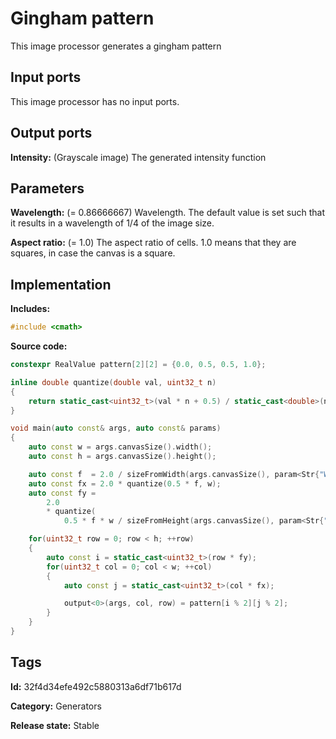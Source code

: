 # Gingham pattern

This image processor generates a gingham pattern

## Input ports

This image processor has no input ports.

## Output ports

__Intensity:__ (Grayscale image) The generated intensity function

## Parameters

__Wavelength:__ (= 0.86666667) Wavelength. The default value is set such that it results in a wavelength of $1/4$ of the image size.

__Aspect ratio:__ (= 1.0) The aspect ratio of cells. 1.0 means that they are squares, in case the canvas is a square.

## Implementation

__Includes:__ 

```c++
#include <cmath>
```

__Source code:__ 

```c++
constexpr RealValue pattern[2][2] = {0.0, 0.5, 0.5, 1.0};

inline double quantize(double val, uint32_t n)
{
	return static_cast<uint32_t>(val * n + 0.5) / static_cast<double>(n);
}

void main(auto const& args, auto const& params)
{
	auto const w = args.canvasSize().width();
	auto const h = args.canvasSize().height();

	auto const f  = 2.0 / sizeFromWidth(args.canvasSize(), param<Str{"Wavelength"}>(params));
	auto const fx = 2.0 * quantize(0.5 * f, w);
	auto const fy =
	    2.0
	    * quantize(
	        0.5 * f * w / sizeFromHeight(args.canvasSize(), param<Str{"Aspect ratio"}>(params)), h);

	for(uint32_t row = 0; row < h; ++row)
	{
		auto const i = static_cast<uint32_t>(row * fy);
		for(uint32_t col = 0; col < w; ++col)
		{
			auto const j = static_cast<uint32_t>(col * fx);

			output<0>(args, col, row) = pattern[i % 2][j % 2];
		}
	}
}
```

## Tags

__Id:__ 32f4d34efe492c5880313a6df71b617d

__Category:__ Generators

__Release state:__ Stable